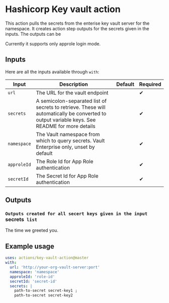 # Hashicorp Key vault action

This action pulls the secrets from the enterise key vault server for the namespace. It creates action step outputs for the secrets given in the inputs. The outputs can be 

Currently it supports only approle login mode.

## Inputs
Here are all the inputs available through `with`:

| Input               | Description                                                                                                                                          | Default | Required |
| ------------------- | ---------------------------------------------------------------------------------------------------------------------------------------------------- | ------- | -------- |
| `url`               | The URL for the vault endpoint                                                                                                                       |         | ✔        |
| `secrets`           | A semicolon-separated list of secrets to retrieve. These will automatically be converted to output variable keys. See README for more details |         | ✔        |
| `namespace`         | The Vault namespace from which to query secrets. Vault Enterprise only, unset by default                                                             |         |     ✔      |
| `approleId`            | The Role Id for App Role authentication                                                                                                       |         |     ✔      |
| `secretId`          | The Secret Id for App Role authentication                                                                                                            |         |      ✔     |


## Outputs

### `Outputs created for all secert keys given in the input `secrets` list`

The time we greeted you.

## Example usage

```yaml
uses: actions/key-vault-action@master
with:
  url: 'http://your-org-vault-server:port'
  namespace: 'namespace'
  approleId: 'role-id'
  secretId: 'secret-id'
  secrets: |
    path-to-secret secret-key1 ;
    path-to-secret secret-key2
```
